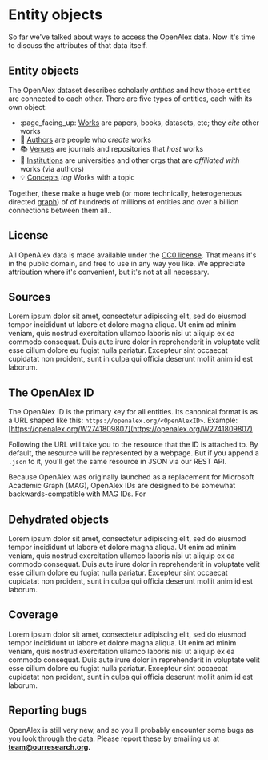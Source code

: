 # Entity objects

So far we've talked about ways to access the OpenAlex data. Now it's time to discuss the attributes of that data itself.

## Entity objects

The OpenAlex dataset describes scholarly _entities_ and how those entities are connected to each other. There are five types of entities, each with its own object:

* :page\_facing\_up: [Works](work.md) are papers, books, datasets, etc; they _cite_ other works
* :woman: [Authors](author.md) are people who _create_ works
* :books: [Venues](venue.md) are journals and repositories that _host_ works
* :school: [Institutions](institution.md) are universities and other orgs that are _affiliated with_ works (via authors)
* :bulb: [Concepts](concept.md) _tag_ Works with a topic

Together, these make a huge web (or more technically, heterogeneous directed [graph](https://en.wikipedia.org/wiki/Graph\_theory)) of of hundreds of millions of entities and over a billion connections between them all..

## License

All OpenAlex data is made available under the [CC0 license](https://creativecommons.org/publicdomain/zero/1.0/). That means it's in the public domain, and free to use in any way you like. We appreciate attribution where it's convenient, but it's not at all necessary.

## Sources

Lorem ipsum dolor sit amet, consectetur adipiscing elit, sed do eiusmod tempor incididunt ut labore et dolore magna aliqua. Ut enim ad minim veniam, quis nostrud exercitation ullamco laboris nisi ut aliquip ex ea commodo consequat. Duis aute irure dolor in reprehenderit in voluptate velit esse cillum dolore eu fugiat nulla pariatur. Excepteur sint occaecat cupidatat non proident, sunt in culpa qui officia deserunt mollit anim id est laborum.

## The OpenAlex ID

The OpenAlex ID is the primary key for all entities. Its canonical format is as a URL shaped like this: `https://openalex.org/<OpenAlexID>`. Example: [https://openalex.org/W2741809807](https://openalex.org/W2741809807)

Following the URL will take you to the resource that the ID is attached to. By default, the resource will be represented by a webpage. But if you append a `.json` to it, you'll get the same resource in JSON via our REST API.

Because OpenAlex was originally launched as a replacement for Microsoft Academic Graph (MAG), OpenAlex IDs are designed to be somewhat backwards-compatible with MAG IDs. For&#x20;

## Dehydrated objects

Lorem ipsum dolor sit amet, consectetur adipiscing elit, sed do eiusmod tempor incididunt ut labore et dolore magna aliqua. Ut enim ad minim veniam, quis nostrud exercitation ullamco laboris nisi ut aliquip ex ea commodo consequat. Duis aute irure dolor in reprehenderit in voluptate velit esse cillum dolore eu fugiat nulla pariatur. Excepteur sint occaecat cupidatat non proident, sunt in culpa qui officia deserunt mollit anim id est laborum.

## Coverage

Lorem ipsum dolor sit amet, consectetur adipiscing elit, sed do eiusmod tempor incididunt ut labore et dolore magna aliqua. Ut enim ad minim veniam, quis nostrud exercitation ullamco laboris nisi ut aliquip ex ea commodo consequat. Duis aute irure dolor in reprehenderit in voluptate velit esse cillum dolore eu fugiat nulla pariatur. Excepteur sint occaecat cupidatat non proident, sunt in culpa qui officia deserunt mollit anim id est laborum.

## Reporting bugs

OpenAlex is still very new, and so you'll probably encounter some bugs as you look through the data. Please report these by emailing us at **team@ourresearch.org.**

